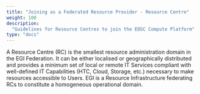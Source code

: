 ```yaml
---
title: "Joining as a Federated Resource Provider - Resource Centre"
weight: 100
description:
  "Guidelines for Resource Centres to join the EOSC Compute Platform"
type: "docs"
---
```


A Resource Centre (RC) is the smallest resource administration domain in the
EGI Federation. It can be either localised or geographically distributed and
provides a minimum set of local or remote IT Services compliant with
well-defined IT Capabilities (HTC, Cloud, Storage, etc.) necessary to make
resources accessible to Users. EGI is a Resource Infrastructure federating RCs
to constitute a homogeneous operational domain.

